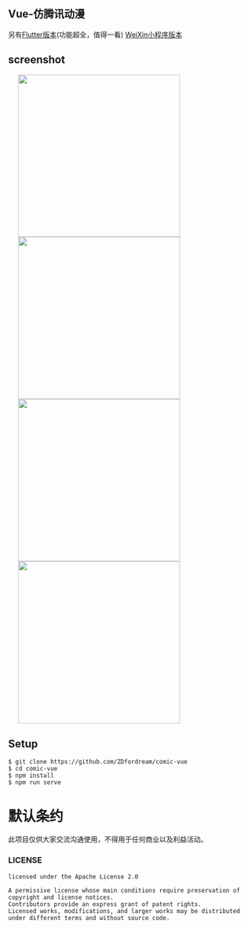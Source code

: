## Vue-仿腾讯动漫
另有[Flutter版本](https://github.com/ZDfordream/FlutterTianYue)(功能超全，值得一看)
[WeiXin小程序版本](https://github.com/ZDfordream/comic-wx)

## screenshot
<img src="https://tianyue.oss-cn-hangzhou.aliyuncs.com/comic-vue/vue-1.png" width="330" hspace="20">
<img src="https://tianyue.oss-cn-hangzhou.aliyuncs.com/comic-vue/vue-2.png" width="330" hspace="20">
<img src="https://tianyue.oss-cn-hangzhou.aliyuncs.com/comic-vue/vue-3.png" width="330" hspace="20">
<img src="https://tianyue.oss-cn-hangzhou.aliyuncs.com/comic-vue/vue-4.png" width="330" hspace="20">

## Setup
```
$ git clone https://github.com/ZDfordream/comic-vue
$ cd comic-vue
$ npm install
$ npm run serve
```

# 默认条约

   此项目仅供大家交流沟通使用，不得用于任何商业以及利益活动。

### LICENSE
```
licensed under the Apache License 2.0

A permissive license whose main conditions require preservation of copyright and license notices.
Contributors provide an express grant of patent rights.
Licensed works, modifications, and larger works may be distributed under different terms and without source code.
```

